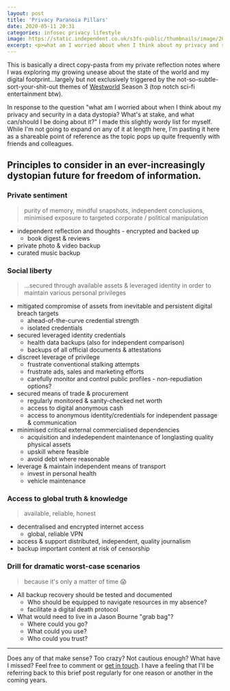 ```yaml
---
layout: post
title: 'Privacy Paranoia Pillars'
date: 2020-05-11 20:31
categories: infosec privacy lifestyle
image: https://static.independent.co.uk/s3fs-public/thumbnails/image/2016/12/06/10/westworld-maze.jpg
excerpt: <p>what am I worried about when I think about my privacy and security in a data dystopia?</p>
---
```


This is basically a direct copy-pasta from my private reflection notes where I was exploring my growing unease about the state of the world and my digital footprint...largely but not exclusively triggered by the not-so-subtle-sort-your-shit-out themes of [Westworld](https://www.imdb.com/title/tt0475784/) Season 3 (top notch sci-fi entertainment btw).

In response to the question "what am I worried about when I think about my privacy and security in a data dystopia? What's at stake, and what can/should I be doing about it?" I made this slightly wordy list for myself.
While I'm not going to expand on any of it at length here, I'm pasting it here as a shareable point of reference as the topic pops up quite frequently with friends and colleagues.

## Principles to consider in an ever-increasingly dystopian future for freedom of information.

### Private sentiment
> purity of memory, mindful snapshots, independent conclusions, minimised exposure to targeted corporate / political manipulation

* independent reflection and thoughts - encrypted and backed up
  * book digest & reviews
* private photo & video backup
* curated music backup

### Social liberty
> ...secured through available assets & leveraged identity in order to maintain various personal privileges

* mitigated compromise of assets from inevitable and persistent digital breach targets
  * ahead-of-the-curve credential strength
  * isolated credentials
* secured leveraged identity credentials
  * health data backups (also for independent comparison)
  * backups of all official documents & attestations
* discreet leverage of privilege
  * frustrate conventional stalking attempts
  * frustrate ads, sales and marketing efforts
  * carefully monitor and control public profiles - non-repudiation options?
* secured means of trade & procurement
  * regularly monitored & sanity-checked net worth
  * access to digital anonymous cash
  * access to anonymous identity/credentials for independent passage & communication
* minimised critical external commercialised dependencies
  * acquisition and indedependent maintenance of longlasting quality physical assets
  * upskill where feasible
  * avoid debt where reasonable
* leverage & maintain independent means of transport
  * invest in personal health
  * vehicle maintenance

### Access to global truth & knowledge
> available, reliable, honest

* decentralised and encrypted internet access
  * global, reliable VPN
* access & support distributed, independent, quality journalism
* backup important content at risk of censorship

### Drill for dramatic worst-case scenarios
> because it's only a matter of time 😱

* All backup recovery should be tested and documented
  * Who should be equipped to navigate resources in my absence?
  * facilitate a digital death protocol
* What would need to live in a Jason Bourne "grab bag"?
  * Where could you go?
  * What could you use?
  * Who could you trust?

---

Does any of that make sense? Too crazy? Not cautious enough? What have I missed? Feel free to comment or [get in touch](https://twitter.com/jonnyparris). I have a feeling that I'll be referring back to this brief post regularly for one reason or another in the coming years.